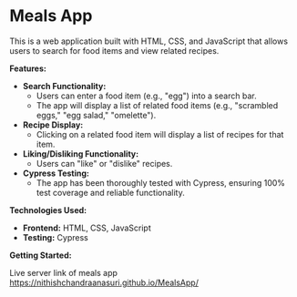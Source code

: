# Meals App

This is a web application built with HTML, CSS, and JavaScript that allows users to search for food items and view related recipes. 

**Features:**

* **Search Functionality:** 
    * Users can enter a food item (e.g., "egg") into a search bar.
    * The app will display a list of related food items (e.g., "scrambled eggs," "egg salad," "omelette").
* **Recipe Display:** 
    * Clicking on a related food item will display a list of recipes for that item. 
* **Liking/Disliking Functionality:** 
    * Users can "like" or "dislike" recipes.
* **Cypress Testing:** 
    * The app has been thoroughly tested with Cypress, ensuring 100% test coverage and reliable functionality.

**Technologies Used:**

* **Frontend:** HTML, CSS, JavaScript
* **Testing:** Cypress

**Getting Started:**

Live server link of meals app https://nithishchandraanasuri.github.io/MealsApp/
